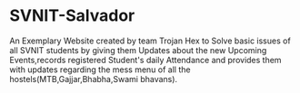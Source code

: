 # SVNIT-Salvador
An Exemplary Website created by team Trojan Hex to Solve basic issues of all SVNIT students by giving them Updates about the new Upcoming Events,records registered Student's daily Attendance and provides them with updates regarding the mess menu of all the hostels(MTB,Gajjar,Bhabha,Swami bhavans).
